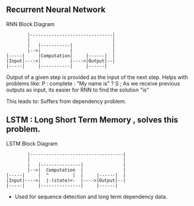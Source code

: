 ## Recurrent Neural Network

RNN Block Diagram
```
        |-------------------------------|
        |                               |
        |   |-----------|               |
        |-->|           |               |
|-----|     |Computation|     |------|  |
|Input|---->|           |---->|Output|--|
|-----|     |-----------|     |------|
```

Output of a given step is provided as the input of the next step.
Helps with problems like:
P : complete : "My name is" ?
S ; As we receive previous outputs as input, its easier for RNN to find the solution "is"

This leads to:
Suffers from dependency problem.


## LSTM : Long Short Term Memory , solves this problem.

LSTM Block Diagram
```
        |-----------------------------------|
        |                                   |
        |   |---------------|               |
        |-->|  Computation  |               |
|-----|     |  ^         |  |     |------|  |
|Input|---->|  |-(state)<-  |---->|Output|--|
|-----|     |---------------|     |------|
```

- Used for sequence detection and long term dependency data.

